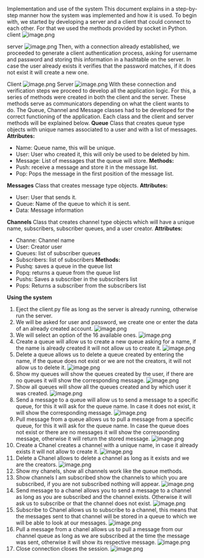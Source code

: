Implementation and use of the system
This document explains in a step-by-step manner how the system was implemented and how it is used.
To begin with, we started by developing a server and a client that could connect to each other. For that we used the methods provided by socket in Python. 
client
![image.png](/.attachments/image-bf317475-5fb3-45ed-87fe-063b1385bd08.png)
 
server
 ![image.png](/.attachments/image-ff0e1147-e112-4df9-b85f-1322551990df.png)
Then, with a connection already established, we proceeded to generate a client authentication process, asking for username and password and storing this information in a hashtable on the server. In case the user already exists it verifies that the password matches, if it does not exist it will create a new one. 



Client
  ![image.png](/.attachments/image-db399f1b-8f54-4d65-9953-f6aa1c8624b0.png)
Server 
 ![image.png](/.attachments/image-d1e11b92-59dc-45ae-a85a-d06ff4b64031.png)
With these connection and verification steps we proceed to develop all the application logic.
For this, a series of methods were created in both the client and the server. These methods serve as communicators depending on what the client wants to do. 
The Queue, Channel and Message classes had to be developed for the correct functioning of the application. 
Each class and the client and server methods will be explained below.
**Queue**
Class that creates queue type objects with unique names associated to a user and with a list of messages.
**Attributes:** 
- Name: Queue name, this will be unique.
- User: User who created it, this will only be used to be deleted by him.
- Message: List of messages that the queue will store.
**Methods:**
- Push: receive a message and store it in the message list.
- Pop: Pops the message in the first position of the message list.

**Messages**
Class that creates message type objects.
**Attributes:** 
- User: User that sends it.
- Queue: Name of the queue to which it is sent.
- Data: Message information

**Channels**
Class that creates channel type objects which will have a unique name, subscribers, subscriber queues, and a user creator.
**Attributes:** 
- Channe: Channel name
- User: Creator user
- Queues: list of subscriber queues
- Subscribers: list of subscribers
**Methods:** 
- Pushq: saves a queue in the queue list
- Popq: returns a queue from the queue list
- Pushs: Saves a subscriber in the subscribers list
- Pops: Returns a subscriber from the subscribers list

**Using the system**
1.	Eject the client.py file as long as the server is already running, otherwise run the server.
2. We will be asked for user and password, we create one or enter the data of an already created account.
 ![image.png](/.attachments/image-ab4ba558-58df-467a-9ea5-676971a72c2a.png)
3. We will select an option of the 16 available ones. 
 ![image.png](/.attachments/image-eddff610-e47e-4762-9ae3-ee1fe8ff04a9.png)
4.	Create a queue will allow us to create a new queue asking for a name, if the name is already created it will not allow us to create it. 
 ![image.png](/.attachments/image-89847991-3960-444f-95ee-7add058ae3b3.png)
5.	Delete a queue allows us to delete a queue created by entering the name, if the queue does not exist or we are not the creators, it will not allow us to delete it.
 ![image.png](/.attachments/image-99c5dbb7-a957-43d0-b397-ca31c3b590dd.png)
6.	Show my queues will show the queues created by the user, if there are no queues it will show the corresponding message.
 ![image.png](/.attachments/image-f77beeee-2e54-4c2b-ab94-1ab303019937.png)
7.	Show all queues will show all the queues created and by which user it was created.
 ![image.png](/.attachments/image-9d36a1ed-d521-4a87-a4c0-9558039886fa.png)
8.	Send a message to a queue will allow us to send a message to a specific queue, for this it will ask for the queue name. In case it does not exist, it will show the corresponding message.
 ![image.png](/.attachments/image-2733ba39-2404-426a-a4b0-e028a5a165b1.png)
9.	Pull message from a queue allows us to pull a message from a specific queue, for this it will ask for the queue name. In case the queue does not exist or there are no messages it will show the corresponding message, otherwise it will return the stored message.
 ![image.png](/.attachments/image-7e02cf75-234d-4504-b653-8c1265297703.png)
10.	Create a Chanel creates a channel with a unique name, in case it already exists it will not allow to create it.
 ![image.png](/.attachments/image-5320115b-c0ab-4779-9f1c-49c6ea4f617d.png)
11.	Delete a Chanel allows to delete a channel as long as it exists and we are the creators.
 ![image.png](/.attachments/image-43129120-18cf-474d-96b3-5605f3d3f010.png)
12.	Show my chanels, show all channels work like the queue methods.
13.	Show channels I am subscribed show the channels to which you are subscribed, if you are not subscribed nothing will appear.
 ![image.png](/.attachments/image-1e038657-edd2-4ddf-9870-9e16e3b007c3.png)
14.	Send message to a chanel allows you to send a message to a channel as long as you are subscribed and the channel exists. Otherwise it will ask us to subscribe or that the channel does not exist.
 ![image.png](/.attachments/image-4d5b7bdf-e4c2-4ddb-99af-60f4c48b2bdc.png)
15.	Subscribe to Chanel allows us to subscribe to a channel, this means that the messages sent to that channel will be stored in a queue to which we will be able to look at our messages.
 ![image.png](/.attachments/image-3e7e773e-adc1-4dbc-8d4c-8ff868fc338a.png)
16.	Pull a message from a chanel allows us to pull a message from our channel queue as long as we are subscribed at the time the message was sent, otherwise it will show its respective message. 
 ![image.png](/.attachments/image-0bc4783e-d948-4029-86c6-d4505d822363.png)
17.	Close connection closes the session. 
![image.png](/.attachments/image-fcd345c3-25a5-44e5-b879-69d4c05c67c4.png)